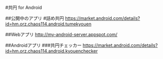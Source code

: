 #共円 for Android

##公開中のアプリ
#詰め共円
https://market.android.com/details?id=hm.orz.chaos114.android.tumekyouen

##Webアプリ
http://my-android-server.appspot.com/

##Androidアプリ
###共円チェッカー
https://market.android.com/details?id=hm.orz.chaos114.android.kyouenchecker